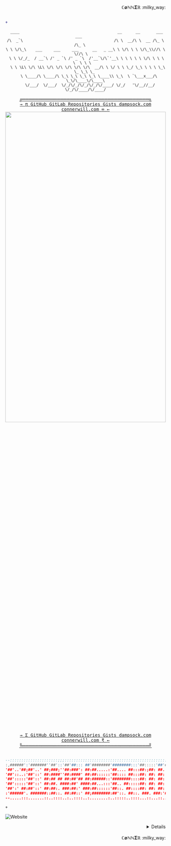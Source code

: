 <div align="center">
<div align="right"> 
 <sample>
  <b>&Copf;&empty;&Nopf;&Nopf;&Sigma;&Ropf;</b>
 </sample>
 :milky_way:
</div>
<br>
 
<div align="left"> 
 
```diff
+                                                                                                   
```
</div>
<div align="center">
 
```pwsh
 ____                                           __      __       ___    ___      
/\  _`\                                        /\ \  __/\ \  __ /\_ \  /\_ \     
\ \ \/\_\    ___     ___     ___      __   _ __\ \ \/\ \ \ \/\_\\//\ \ \//\ \    
 \ \ \/_/_  / __`\ /' _ `\ /' _ `\  /'__`\/\`'__\ \ \ \ \ \ \/\ \ \ \ \  \ \ \   
  \ \ \L\ \/\ \L\ \/\ \/\ \/\ \/\ \/\  __/\ \ \/ \ \ \_/ \_\ \ \ \ \_\ \_ \_\ \_ 
   \ \____/\ \____/\ \_\ \_\ \_\ \_\ \____\\ \_\  \ `\___x___/\ \_\/\____\/\____\
    \/___/  \/___/  \/_/\/_/\/_/\/_/\/____/ \/_/   '\/__//__/  \/_/\/____/\/____/
```
</div>
<div align="center">
 
  <sample>
   <b><a href="https://connerwill.com">╔════════════════════════════════════════╗</a></b>
  </sample>
  <br>
  <span>
  <kbd>
   <a href="https://connerwill.com"><kbd>→ <kbd> π </kbd></kbd></a>
   <a href="https://github.com/ConnerWill"><kbd> GitHub </kbd></a>
   <a href="https://gitlab.com/ConnerWill"><kbd> GitLab </kbd></a>
   <a href="https://github.com/ConnerWill?tab=repositories"><kbd> Repositories </kbd></a>
   <a href="https://gist.github.com/ConnerWill"><kbd> Gists </kbd></a>
   <a href="https://dampsock.com"><kbd> dampsock.com </kbd></a>
   <a href="https://connerwill.com"><kbd> connerwill.com </kbd></a>
   <a href="https://connerwill.com"><kbd><kbd> &infin; </kbd> ← </kbd></a>
  </kbd>
 </span>
<div align="center">
 <img src="https://bingimages.herokuapp.com/unsplash1" width="100%" height="50%">
</div>
<div align="center">
 <span> 
  <kbd>
   <a href="https://connerwill.com"><kbd>→ <kbd> Σ </kbd></kbd></a>
   <a href="https://github.com/ConnerWill"><kbd> GitHub </kbd></a>
   <a href="https://gitlab.com/ConnerWill"><kbd> GitLab </kbd></a>
   <a href="https://github.com/ConnerWill?tab=repositories"><kbd> Repositories </kbd></a>
   <a href="https://gist.github.com/ConnerWill"><kbd> Gists </kbd></a>
   <a href="https://dampsock.com"><kbd> dampsock.com </kbd></a>
   <a href="https://connerwill.com"><kbd> connerwill.com </kbd></a>
   <a href="https://connerwill.com"><kbd><kbd> ₹ </kbd> ← </kbd></a>
  </kbd>
 </span>
 <br>
  <sample>
   <b><a href="https://connerwill.com">╚════════════════════════════════════════╝</a></b>
  </sample>
<br><br>
</div>
</div>
<div align="center">
 
 ```lua
 --:::::::::::::::::::::;;;:::::::::::::::::::::::::::::::::::::::::::::::::::::::::::::::::::
 :,######':'#######''##'::'##'##::: ##'########'########:::'##:::::'##'####;##':::::'##';;::::
 '##'..'##;##'..' ##;###;''##:###': ##:##.....:'##.... ##:::##:;##: ##. ##::##':::::'##'::::::
 '##'::..:'##'::' ##:####''##:####' ##:##::::::'##:::: ##:::##: ##: ##: ##::##::::::'##:::::::
 '##':::::'##'::' ##:## ## ##:##'## ##:######::'########::::##: ##: ##: ##::##::::::'##'::::::
 '##':::::'##'::' ##:##. ####:##' ####:##...:::'##.. ##:::::##: ##: ##: ##::##::::::'##';:::::
 '##':' ##:##'::' ##:##:. ###:##:' ###:##::::::'##::. ##::::##: ##: ##: ##::##::::::'##':;::::
 :'######'. #######::##::. ##:##::' ##;########:##'::. ##::. ###. ###:'####'########:########:
 --.....:::.......::..::::..:..::::..:........:..:::::..::::...::...::....:........:........::
```
</div>
<div align="left">

```http
+                                                                                                                      
```

![Website](https://img.shields.io/website?down_color=%23ff0000&down_message=offline&label=connerwill.com&up_color=%2300ff00&up_message=online&url=https%3A%2F%2Fconnerwill.com)
</div> 
<div align="right">
<details>
<div align="center">
:shipit:
<div align="right">
<details>
<div align="center">
<br><br>
<span>
<sample>
 <b>
 <a href="https://connerwill.com">═════════════════════════════════════════════════════════════════════</a>
 </b>
</sample>
</span>
<p>
 <a href="https://github.com/ConnerWill">
  <img align="center" height="200" src="https://github-readme-stats.vercel.app/api?username=ConnerWill&&show_icons=true&theme=tokyonight&&v=5"/>
 </a>
 <a href="https://github.com/ConnerWill">
  <img align="center" height="200" src="https://github-readme-stats.vercel.app/api/top-langs/?username=ConnerWill&langs_count=3&theme=tokyonight&hide="/>
 </a>
</p>
<span>
<sample>
 <b>
 <a href="https://connerwill.com">═════════════════════════════════════════════════════════════════════</a>
 </b>
</sample>
</span>
<br><br>
</div>
<div align="right">
</div>
<div align="right">
<details>
<div align="center">
═══════════════════════════════════════════════════════════════════════════
:trollface::trollface::trollface::trollface::trollface::trollface::trollface::trollface::trollface::trollface::trollface::trollface::trollface::trollface::trollface::trollface::trollface::trollface::trollface::trollface::trollface::trollface::trollface::trollface::trollface::trollface::trollface::trollface::trollface::trollface::trollface::trollface::trollface::trollface::trollface::trollface::trollface::trollface::trollface::trollface::trollface:
═══════════════════════════════════════════════════════════════════════════
</div></div>
<details>
<div align="center">
 <span>
  $e^x=\sum_{i=0}^\infty \frac{1}{i!}x^i$
  $\frac{n!}{k!(n-k)!} = {n \choose k}$
 </span>
  </details></details>
  </details>
</div>
<br>
<div align="right"> 
 <sample>
  <b>&Copf;&empty;&Nopf;&Nopf;&Sigma;&Ropf;</b>
 </sample>
  :milky_way:
</div></div>
 

 <!--
First column name  | Second column name 
-------------------|------------------
Row 1, Col 1       | Row 1, Col 2 
Row 2, Col 1       | Row 2, Col 2 

<details>
<div align="left">
 
```diff

-                                                                                                                       

+                                                                                                                       

-                                                                                                                       

+                                                                                                                       

-                                                                                                                       

+                                                                                                                       

-                                                                                                                       

+                                                                                                                       

-                                                                                                                     

```
</div> 

---
-->
 
 
 
 

